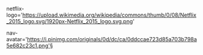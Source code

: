 netflix-logo='https://upload.wikimedia.org/wikipedia/commons/thumb/0/08/Netflix_2015_logo.svg/1920px-Netflix_2015_logo.svg.png'

nav-avatar='https://i.pinimg.com/originals/0d/dc/ca/0ddccae723d85a703b798a5e682c23c1.png'§